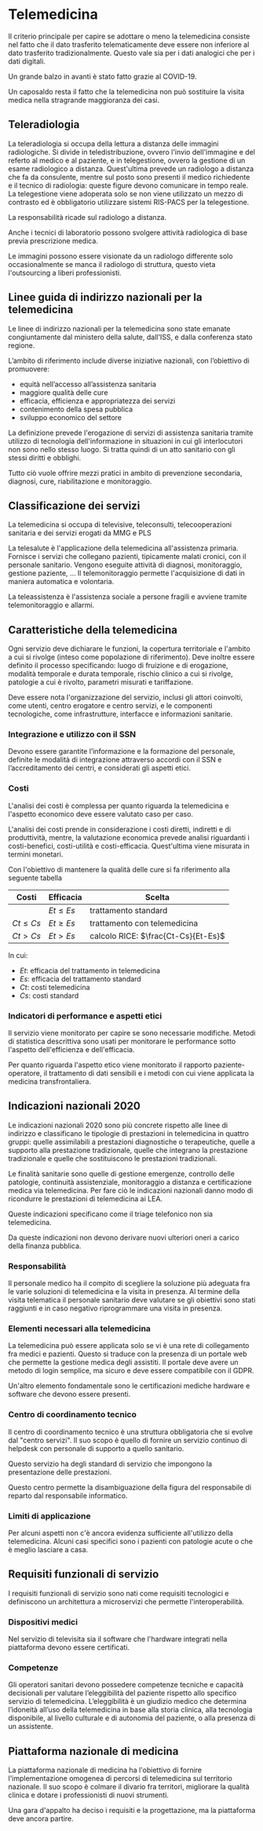 # Telemedicina

Il criterio principale per capire se adottare o meno la telemedicina consiste nel fatto che il dato trasferito telematicamente deve essere non inferiore al dato trasferito tradizionalmente. Questo vale sia per i dati analogici che per i dati digitali.

Un grande balzo in avanti è stato fatto grazie al COVID-19.

Un caposaldo resta il fatto che la telemedicina non può sostituire la visita medica nella stragrande maggioranza dei casi.

## Teleradiologia

La teleradiologia si occupa della lettura a distanza delle immagini radiologiche. Si divide in teledistribuzione, ovvero l'invio dell'immagine e del referto al medico e al paziente, e in telegestione, ovvero la gestione di un esame radiologico a distanza. Quest'ultima prevede un radiologo a distanza che fa da consulente, mentre sul posto sono presenti il medico richiedente e il tecnico di radiologia: queste figure devono comunicare in tempo reale. La telegestione viene adoperata solo se non viene utilizzato un mezzo di contrasto ed è obbligatorio utilizzare sistemi RIS-PACS per la telegestione.

La responsabilità ricade sul radiologo a distanza.

Anche i tecnici di laboratorio possono svolgere attività radiologica di base previa prescrizione medica.

Le immagini possono essere visionate da un radiologo differente solo occasionalmente se manca il radiologo di struttura, questo vieta l'outsourcing a liberi professionisti.

## Linee guida di indirizzo nazionali per la telemedicina

Le linee di indirizzo nazionali per la telemedicina sono state emanate congiuntamente dal ministero della salute, dall'ISS, e dalla conferenza stato regione. 

L’ambito di riferimento include diverse iniziative nazionali, con l’obiettivo di promuovere:

- equità nell’accesso all’assistenza sanitaria
- maggiore qualità delle cure
- efficacia, efficienza e appropriatezza dei servizi
- contenimento della spesa pubblica
- sviluppo economico del settore

La definizione prevede l'erogazione di servizi di assistenza sanitaria tramite utilizzo di tecnologia dell'informazione in situazioni in cui gli interlocutori non sono nello stesso luogo. Si tratta quindi di un atto sanitario con gli stessi diritti e obblighi.

Tutto ciò vuole offrire mezzi pratici in ambito di prevenzione secondaria, diagnosi, cure, riabilitazione e monitoraggio.

## Classificazione dei servizi

La telemedicina si occupa di televisive, teleconsulti, telecooperazioni sanitaria e dei servizi erogati da MMG e PLS

La telesalute è l'applicazione della telemedicina all'assistenza primaria. Fornisce i servizi che collegano pazienti, tipicamente malati cronici, con il personale sanitario. Vengono eseguite attività di diagnosi, monitoraggio, gestione paziente, ... Il telemonitoraggio permette l'acquisizione di dati in maniera automatica e volontaria.

La teleassistenza è l'assistenza sociale a persone fragili e avviene tramite telemonitoraggio e allarmi.

## Caratteristiche della telemedicina

Ogni servizio deve dichiarare le funzioni, la copertura territoriale e l'ambito a cui si rivolge (inteso come popolazione di riferimento). Deve inoltre essere definito il processo specificando: luogo di fruizione e di erogazione, modalità temporale e durata temporale, rischio clinico a cui si rivolge, patologie a cui è rivolto, parametri misurati e tariffazione.

Deve essere nota l'organizzazione del servizio, inclusi gli attori coinvolti, come utenti, centro erogatore e centro servizi, e le componenti tecnologiche, come infrastrutture, interfacce e informazioni sanitarie.

### Integrazione e utilizzo con il SSN

Devono essere garantite l’informazione e la formazione del personale, definite le modalità di integrazione attraverso accordi con il SSN e l’accreditamento dei centri, e considerati gli aspetti etici.

### Costi

L'analisi dei costi è complessa per quanto riguarda la telemedicina e l'aspetto economico deve essere valutato caso per caso. 

L'analisi dei costi prende in considerazione i costi diretti, indiretti e di produttività, mentre, la valutazione economica prevede analisi riguardanti i costi-benefici, costi-utilità e costi-efficacia. Quest'ultima viene misurata in termini monetari.

Con l'obiettivo di mantenere la qualità delle cure si fa riferimento alla seguente tabella

| Costi        | Efficacia    | Scelta                              |
| ------------ | ------------ | ----------------------------------- |
|              | $Et \leq Es$ | trattamento standard                |
| $Ct \leq Cs$ | $Et \geq Es$ | trattamento con telemedicina        |
| $Ct > Cs$    | $Et > Es$    | calcolo RICE: $\frac{Ct-Cs}{Et-Es}$ |

In cui:

- $Et$: efficacia del trattamento in telemedicina
- $Es$: efficacia del trattamento standard
- $Ct$: costi telemedicina
- $Cs$: costi standard

### Indicatori di performance e aspetti etici

Il servizio viene monitorato per capire se sono necessarie modifiche. Metodi di statistica descrittiva sono usati per monitorare le performance sotto l'aspetto dell'efficienza e dell'efficacia.

Per quanto riguarda l'aspetto etico viene monitorato il rapporto paziente-operatore, il trattamento di dati sensibili e i metodi con cui viene applicata la medicina transfrontaliera.

## Indicazioni nazionali 2020

Le indicazioni nazionali 2020 sono più concrete rispetto alle linee di indirizzo e classificano le tipologie di prestazioni in telemedicina in quattro gruppi: quelle assimilabili a prestazioni diagnostiche o terapeutiche, quelle a supporto alla prestazione tradizionale, quelle che integrano la prestazione tradizionale e quelle che sostituiscono le prestazioni tradizionali.

Le finalità sanitarie sono quelle di gestione emergenze, controllo delle patologie, continuità assistenziale, monitoraggio a distanza e certificazione medica via telemedicina. Per fare ciò le indicazioni nazionali danno modo di ricondurre le prestazioni di telemedicina ai LEA.

Queste indicazioni specificano come il triage telefonico non sia telemedicina.

Da queste indicazioni non devono derivare nuovi ulteriori oneri a carico della finanza pubblica.

### Responsabilità

Il personale medico ha il compito di scegliere la soluzione più adeguata fra le varie soluzioni di telemedicina e la visita in presenza. Al termine della visita telematica il personale sanitario deve valutare se gli obiettivi sono stati raggiunti e in caso negativo riprogrammare una visita in presenza.

### Elementi necessari alla telemedicina

La telemedicina può essere applicata solo se vi è una rete di collegamento fra medici e pazienti. Questo si traduce con la presenza di un portale web che permette la gestione medica degli assistiti. Il portale deve avere un metodo di login semplice, ma sicuro e deve essere compatibile con il GDPR.

Un'altro elemento fondamentale sono le certificazioni mediche hardware e software che devono essere presenti.

### Centro di coordinamento tecnico

Il centro di coordinamento tecnico è una struttura obbligatoria che si evolve dal "centro servizi". Il suo scopo è quello di fornire un servizio continuo di helpdesk con personale di supporto a quello sanitario.

Questo servizio ha degli standard di servizio che impongono la presentazione delle prestazioni.

Questo centro permette la disambiguazione della figura del responsabile di reparto dal responsabile informatico.

### Limiti di applicazione

Per alcuni aspetti non c'è ancora evidenza sufficiente all'utilizzo della telemedicina. Alcuni casi specifici sono i pazienti con patologie acute o che è meglio lasciare a casa.

## Requisiti funzionali di servizio

I requisiti funzionali di servizio sono nati come requisiti tecnologici e definiscono un architettura a microservizi che permette l'interoperabilità.

### Dispositivi medici

Nel servizio di televisita sia il software che l'hardware integrati nella piattaforma devono essere certificati.

### Competenze

Gli operatori sanitari devono possedere competenze tecniche e capacità decisionali per valutare l’eleggibilità del paziente rispetto allo specifico servizio di telemedicina. L’eleggibilità è un giudizio medico che determina l’idoneità all’uso della telemedicina in base alla storia clinica, alla tecnologia disponibile, al livello culturale e di autonomia del paziente, o alla presenza di un assistente.

## Piattaforma nazionale di medicina

La piattaforma nazionale di medicina ha l'obiettivo di fornire l'implementazione omogenea di percorsi di telemedicina sul territorio nazionale. Il suo scopo è colmare il divario fra territori, migliorare la qualità clinica e dotare i professionisti di nuovi strumenti.

Una gara d'appalto ha deciso i requisiti e la progettazione, ma la piattaforma deve ancora partire.
